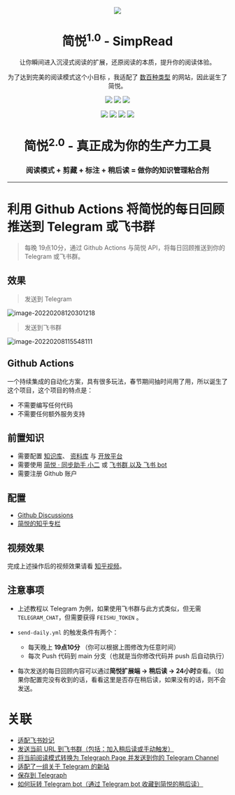 <p align="center"><img src="http://sr.ksria.cn/logo%20bigger.png" /></p>
<h1 align="center">简悦<sup>1.0</sup> - SimpRead</h1>
<p align="center">让你瞬间进入沉浸式阅读的扩展，还原阅读的本质，提升你的阅读体验。</p>
<p align="center">为了达到完美的阅读模式这个小目标 ，我适配了 <a target="_blank" href="https://simpread.ksria.cn/sites/">数百种类型</a> 的网站，因此诞生了简悦。</p>
<p align="center">
   <a href="https://github.com/kenshin/simpread/releases"><img src="https://img.shields.io/badge/lastest_version-2.2.0-blue.svg"></a>
   <a target="_blank" href="https://simpread.pro"><img src="https://img.shields.io/badge/website-_simpread.ksria.com-1DBA90.svg"></a>
   <a target="_blank" href="https://chrome.google.com/webstore/detail/simpread-reader-view/ijllcpnolfcooahcekpamkbidhejabll"><img src="https://badgen.net/chrome-web-store/stars/ijllcpnolfcooahcekpamkbidhejabll?icon=chrome&color=0f9d58"></a>
</p>
<p align="center">
   <a target="_blank" href="https://chrome.google.com/webstore/detail/%E7%AE%80%E6%82%A6-simpread/ijllcpnolfcooahcekpamkbidhejabll"><img src="https://img.shields.io/badge/download-_chrome_webstore-brightgreen.svg"></a>
   <a href="http://ksria.com/simpread/crx/2.2.0/simpread.crx"><img src="https://img.shields.io/badge/download-_crx-0294b9.png"></a>
   <a target="_blank" href="https://greasyfork.org/zh-CN/scripts/39998"><img src="https://s1.ax1x.com/2020/07/25/UzMUSS.png"></a>
   <a target="_blank" href="https://xteko.com/redir?url=http://sr.ksria.cn/jsbox/simpread-1.0.3.box?202010231502&name=%E7%AE%80%E6%82%A6"><img src="https://s1.ax1x.com/2020/07/25/UzMHfK.png"></a>
</p>
<h1 align="center">简悦<sup>2.0</sup> - 真正成为你的生产力工具</h1>
<h3 align="center">阅读模式 + 剪藏 + 标注 + 稍后读 = 做你的知识管理粘合剂</h3>

***

# 利用 Github Actions 将简悦的每日回顾推送到 Telegram 或飞书群

> 每晚 19点10分，通过 Github Actions 与简悦 API，将每日回顾推送到你的 Telegram 或飞书群。

## 效果

> 发送到 Telegram

![image-20220208120301218](https://cdn.jsdelivr.net/gh/23784148/upload-images@main/typora/20220208_1644292981.png)

> 发送到飞书群

![image-20220208115548111](https://cdn.jsdelivr.net/gh/23784148/upload-images@main/typora/20220208_1644292548.png)

## Github Actions

一个持续集成的自动化方案，具有很多玩法，春节期间抽时间用了用，所以诞生了这个项目，这个项目的特点是：

- 不需要编写任何代码
- 不需要任何额外服务支持

## 前置知识

- 需要配置 [知识库](https://www.yuque.com/kenshin/simpread/lglfy2)、 [资料库](https://www.yuque.com/kenshin/simpread/vcmg4o) 与 [开放平台](https://www.yuque.com/kenshin/simpread/ieu1w6)
- 需要使用 [简悦 · 同步助手 小二](https://t.me/simpread_bot) 或 [飞书群 以及 飞书 bot](https://github.com/Kenshin/simpread/discussions/3104)
- 需要注册 Github 账户

## 配置

- [Github Discussions](https://github.com/Kenshin/simpread/discussions/3383)
- [简悦的知乎专栏](https://zhuanlan.zhihu.com/p/464881364)

## 视频效果

完成上述操作后的视频效果请看 [知乎视频](https://www.zhihu.com/zvideo/1474366077962051585)。

## 注意事项

- 上述教程以 Telegram 为例，如果使用飞书群与此方式类似，但无需 `TELEGRAM_CHAT`，但需要获得 `FEISHU_TOKEN` 。

-  `send-daily.yml` 的触发条件有两个：
    * 每天晚上 **19点10分** （你可以根据上图修改为任意时间）
    * 每次 Push 代码到 main 分支（也就是当你修改代码并 push 后自动执行）

- 每次发送的每日回顾内容可以通过**简悦扩展端 → 稍后读 → 24小时**查看。（如果你配置完没有收到的话，看看这里是否存在稍后读，如果没有的话，则不会发送。

# 关联

- [适配飞书妙记](https://github.com/Kenshin/simpread/discussions/3190)
- [发送当前 URL 到飞书群（包括：加入稍后读或手动触发）](https://github.com/Kenshin/simpread/discussions/3104)
- [将当前阅读模式转换为 Telegraph Page 并发送到你的 Telegram Channel](https://github.com/Kenshin/simpread/discussions/3337)
- [适配了一组关于 Telegram 的新站](https://github.com/Kenshin/simpread/discussions/2883)
- [保存到 Telegraph](https://github.com/Kenshin/simpread/discussions/2795)
- [如何玩转 Telegram bot（通过 Telegram bot 收藏到简悦的稍后读）](https://github.com/Kenshin/simpread/discussions/2792)